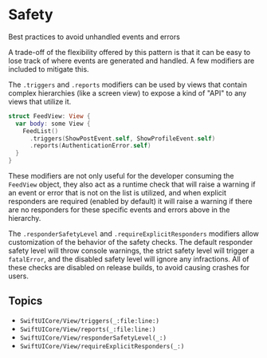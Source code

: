 # Safety

Best practices to avoid unhandled events and errors

A trade-off of the flexibility offered by this pattern is that it can be easy to lose track of where events are generated and handled. A few modifiers are included to mitigate this.

The `.triggers` and `.reports` modifiers can be used by views that contain complex hierarchies (like a screen view) to expose a kind of "API" to any views that utilize it.

```swift
struct FeedView: View {
  var body: some View {
    FeedList()
      .triggers(ShowPostEvent.self, ShowProfileEvent.self)
      .reports(AuthenticationError.self)
  }
}
```

These modifiers are not only useful for the developer consuming the `FeedView` object, they also act as a runtime check that will raise a warning if an event or error that is not on the list is utilized, and when explicit responders are required (enabled by default) it will raise a warning if there are no responders for these specific events and errors above in the hierarchy.

The `.responderSafetyLevel` and `.requireExplicitResponders` modifiers allow customization of the behavior of the safety checks. The default responder safety level will throw console warnings, the strict safety level will trigger a `fatalError`, and the disabled safety level will ignore any infractions. All of these checks are disabled on release builds, to avoid causing crashes for users.

## Topics

- ``SwiftUICore/View/triggers(_:file:line:)``
- ``SwiftUICore/View/reports(_:file:line:)``
- ``SwiftUICore/View/responderSafetyLevel(_:)``
- ``SwiftUICore/View/requireExplicitResponders(_:)``

